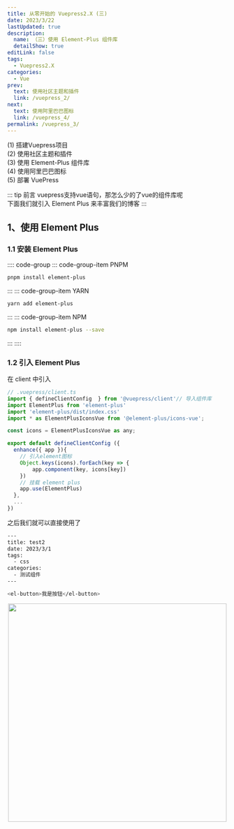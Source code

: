 ```yaml
---
title: 从零开始的 Vuepress2.X (三)
date: 2023/3/22
lastUpdated: true
description: 
  name: （三）使用 Element-Plus 组件库
  detailShow: true
editLink: false
tags:
  - Vuepress2.X
categories:
  - Vue
prev:
  text: 使用社区主题和插件
  link: /vuepress_2/
next:
  text: 使用阿里巴巴图标
  link: /vuepress_4/
permalink: /vuepress_3/
---
```


<el-collapse>
  <el-collapse-item class="catalogue">
      <template #title>
        <span>目录</span>
        <SvgIcon name="T-a-22" :size="20"/>
      </template>
    <div class="catalogue-content">
      <SvgIcon name="T-jiantou_xiangyouliangci" :size="20"/><RouterLink to="/vuepress_1/">(1) 搭建Vuepress项目</RouterLink><br/>
      <SvgIcon name="T-jiantou_xiangyouliangci" :size="20"/><RouterLink to="/vuepress_2/">(2) 使用社区主题和插件</RouterLink><br/>
      <SvgIcon name="T-dangqianweizhi" :size="20"/><RouterLink to="/vuepress_3/">(3) 使用 Element-Plus 组件库</RouterLink><br/>
      <SvgIcon name="T-jiantou_xiangyouliangci" :size="20"/><RouterLink to="/vuepress_4/">(4) 使用阿里巴巴图标</RouterLink><br/>
      <SvgIcon name="T-jiantou_xiangyouliangci" :size="20"/><RouterLink to="/vuepress_5/">(5) 部署 VuePress</RouterLink><br/>
    </div>
  </el-collapse-item>
</el-collapse>

::: tip 前言
vuepress支持vue语句，那怎么少的了vue的组件库呢<br/>
下面我们就引入 Element Plus 来丰富我们的博客
:::

## 1、使用 Element Plus

### 1.1 安装 Element Plus
:::: code-group
::: code-group-item PNPM
  ```bash
  pnpm install element-plus
  ```
:::
::: code-group-item YARN
  ```bash
  yarn add element-plus
  ```
:::
::: code-group-item NPM
  ```bash
  npm install element-plus --save
  ```
:::
::::

### 1.2 引入 Element Plus
在 client 中引入
```js
// .vuepress/client.ts
import { defineClientConfig  } from '@vuepress/client'// 导入组件库
import ElementPlus from 'element-plus'
import 'element-plus/dist/index.css'
import * as ElementPlusIconsVue from '@element-plus/icons-vue';

const icons = ElementPlusIconsVue as any;

export default defineClientConfig ({
  enhance({ app }){
    // 引入element图标
    Object.keys(icons).forEach(key => {
        app.component(key, icons[key])
    })
    // 挂载 element plus
    app.use(ElementPlus)
  },
  ...
})
```
之后我们就可以直接使用了
```bash
---
title: test2
date: 2023/3/1
tags:
  - css
categories:
  - 测试组件
---

<el-button>我是按钮</el-button>

```

<p align="center">
<img width="500" class="imageBorder" src="https://toby607-1317049696.cos.ap-guangzhou.myqcloud.com/images/blogs/202303231639978.png/compress50"/>
</p>